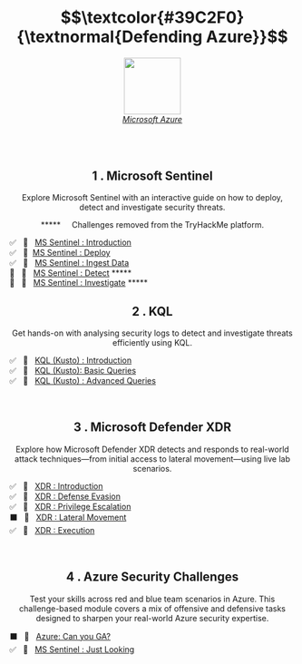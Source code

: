 <h1 align="center"> $$\textcolor{#39C2F0}{\textnormal{Defending Azure}}$$ </h1>

<h6 align="center"> <img width="100px" src="https://github.com/user-attachments/assets/63b62e0e-f64d-422d-97b3-9d351f3c70d4"/><br><a href="https://azure.microsoft.com/en-us/blog/a-fluent-new-look-for-the-azure-icon/">Microsoft Azure</a></h6>


<br>

<h2 align="center">1 . Microsoft Sentinel</h2>
<p  align="center">Explore Microsoft Sentinel with an interactive guide on how to deploy, detect and investigate security threats.</p>
<p align="center">***** &nbsp; &nbsp;  Challenges removed from the TryHackMe platform.</p>

✅ &nbsp; 🔗 &nbsp; [MS Sentinel : Introduction](https://github.com/RosanaFSS/Azure-Defending/blob/1.Microsoft-Sentinel/1.%20Easy%20%F0%9F%94%97%20-%20MS%20Sentinel%20:%20Introduction.md)<br>
✅ &nbsp; 🔗 &nbsp;[MS Sentinel : Deploy](https://github.com/RosanaFSS/Azure-Defending/blob/1.Microsoft-Sentinel/2.%20Easy%20%F0%9F%94%97%20-%20MS%20Sentinel%20%3A%20Deploy.md)<br>
✅ &nbsp; 🔗 &nbsp; [MS Sentinel : Ingest Data](https://github.com/RosanaFSS/Azure-Defending/blob/1.Microsoft-Sentinel/3.%20Easy%20%F0%9F%94%97%20-%20MS%20Sentinel%20%3A%20Ingest%20Data.md)<br>
🌌 &nbsp; 🔗 &nbsp; [MS Sentinel : Detect](https://github.com/RosanaFSS/Azure-Defending/blob/1.Microsoft-Sentinel/4.%20Easy%20%F0%9F%94%97%20-%20MS%20Sentinel%20%3A%20Detect.md)  *****<br>
🌌 &nbsp; 🔗 &nbsp; [MS Sentinel : Investigate](https://github.com/RosanaFSS/Azure-Defending/blob/1.Microsoft-Sentinel/5.%20Easy%20%F0%9F%94%97%20-%20MS%20Sentinel%20%3A%20Investigate.md)  *****<br>

<h2 align="center">2 . KQL</h2>
<p  align="center">Get hands-on with analysing security logs to detect and investigate threats efficiently using KQL.</p>

✅ &nbsp; 🔗 &nbsp; [KQL (Kusto) : Introduction](https://github.com/RosanaFSS/Azure-Defending/blob/2.KQL/1%20.%20Easy%20%F0%9F%94%97%20-%20KQL%20(Kusto)%20%3A%20Introduction.md)<br>
✅ &nbsp; 🔗 &nbsp; [KQL (Kusto): Basic Queries](https://github.com/RosanaFSS/Azure-Defending/blob/2.KQL/2%20.%20Easy%20%F0%9F%94%97%20-%20KQL%20(Kusto)%3A%20Basic%20Queries.md)<br>
✅ &nbsp; 🔗 &nbsp; [KQL (Kusto) : Advanced Queries](https://github.com/RosanaFSS/Azure-Defending/blob/2.KQL/3%20.%20Medium%20%F0%9F%94%97%20-%20KQL%20(Kusto)%20%3A%20Advanced%20Queries.md)<br>

<br>

<h2 align="center">3 . Microsoft Defender XDR</h2>
<p  align="center">Explore how Microsoft Defender XDR detects and responds to real-world attack techniques—from initial access to lateral movement—using live lab scenarios.</p>

✅ &nbsp; 🔗 &nbsp; [XDR : Introduction](https://github.com/RosanaFSS/Azure-Defending/blob/3.Microsoft-Defender-XDR/1%20.%20Medium%20%F0%9F%94%97%20-%20XDR%20%3A%20Introduction.md)<br>
✅ &nbsp; 🔗 &nbsp; [XDR : Defense Evasion](https://github.com/RosanaFSS/Azure-Defending/blob/3.Microsoft-Defender-XDR/2%20.%20Medium%20%F0%9F%94%97%20-%20XDR%20:%20Defense%20Evasion.md)<br>
✅ &nbsp; 🔗 &nbsp; [XDR : Privilege Escalation](https://github.com/RosanaFSS/Azure-Defending/blob/3.Microsoft-Defender-XDR/3%20.%20Medium%20%F0%9F%94%97%20-%20XDR%20:%20Privilege%20Escalation.md)<br>
⬛ &nbsp; 🔗 &nbsp; [XDR : Lateral Movement](https://github.com/RosanaFSS/Azure-Defending/blob/3.Microsoft-Defender-XDR/4%20.%20Medium%20%F0%9F%94%97%20-%20XDR%20%3A%20Lateral%20Movementlation.md)<br>
✅ &nbsp; 🔗 &nbsp; [XDR : Execution](https://github.com/RosanaFSS/Azure-Defending/blob/3.Microsoft-Defender-XDR/5%20.%20Medium%20%F0%9F%94%97%20-%20XDR%20%3A%20Execution.md)<br>

<br>

<h2 align="center">4 . Azure Security Challenges</h2>
<p  align="center">Test your skills across red and blue team scenarios in Azure. This challenge-based module covers a mix of offensive and defensive tasks designed to sharpen your real-world Azure security expertise.</p>

⬛ &nbsp; 🚩 &nbsp;  [Azure: Can you GA?](https://github.com/RosanaFSS/Azure-Defending/blob/4.Azure-Security-Challenges/1.%20Medium%20%F0%9F%9A%A9%20-%20Azure%20:%20Can%20you%20GA%3F.md)<br>
✅ &nbsp; 🚩 &nbsp;  [MS Sentinel : Just Looking](https://github.com/RosanaFSS/Azure-Defending/blob/4.Azure-Security-Challenges/2.%20Easy%20%F0%9F%9A%A9%20-%20MS%20Sentinel%20:%20Just%20Looking.md)<br>

<br>
